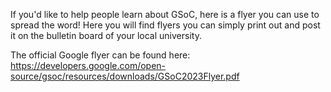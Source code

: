 If you'd like to help people learn about GSoC, here is a flyer you can use to spread the word!
Here you will find flyers you can simply print out and post it on the bulletin board of your local university.

The official Google flyer can be found here: 
https://developers.google.com/open-source/gsoc/resources/downloads/GSoC2023Flyer.pdf
